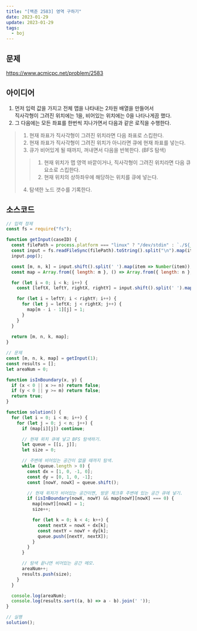```yaml
---
title: "[백준 2583] 영역 구하기"
date: 2023-01-29
update: 2023-01-29
tags:
  - boj
---
```


## 문제
https://www.acmicpc.net/problem/2583  

## 아이디어
1. 먼저 입력 값을 가지고 전체 맵을 나타내는 2차원 배열을 만들어서  
직사각형이 그려진 위치에는 1을, 비어있는 위치에는 0을 나타나게끔 했다.  
2. 그 다음에는 모든 좌표를 한번씩 지나가면서 다음과 같은 로직을 수행한다.
> 1. 현재 좌표가 직사각형이 그려진 위치라면 다음 좌표로 스킵한다.  
> 2. 현재 좌표가 직사각형이 그려진 위치가 아니라면 큐에 현재 좌표를 넣는다.  
> 3. 큐가 비어있게 될 때까지, 꺼내면서 다음을 반복한다. (BFS 탐색)  
> > 1. 현재 위치가 맵 영역 바깥이거나, 직사각형이 그려진 위치라면 다음 큐 요소로 스킵한다.
> > 2. 현재 위치의 상하좌우에 해당하는 위치를 큐에 넣는다.
> 4. 탐색한 노드 갯수를 기록한다.

## 소스코드
```js
// 입력 정제
const fs = require("fs");

function getInput(caseID) {
  const filePath = process.platform === "linux" ? "/dev/stdin" : `./${__dirname.split('\\').pop()}/i${caseID}.txt`;
  const input = fs.readFileSync(filePath).toString().split("\n").map(item => item.trim());
  input.pop();

  const [m, n, k] = input.shift().split(' ').map(item => Number(item));
  const map = Array.from({ length: m }, () => Array.from({ length: n }, () => 0) );

  for (let i = 0; i < k; i++) {
    const [leftX, leftY, rightX, rightY] = input.shift().split(' ').map(item => Number(item));

    for (let i = leftY; i < rightY; i++) {
      for (let j = leftX; j < rightX; j++) {
        map[m - i - 1][j] = 1;
      }
    }
  }
  
  return [m, n, k, map];
}

// 문제
const [m, n, k, map] = getInput(1);
const results = [];
let areaNum = 0;

function isInBoundary(x, y) {
  if (x < 0 || x >= n) return false;
  if (y < 0 || y >= m) return false;
  return true;
}

function solution() {
  for (let i = 0; i < m; i++) {
    for (let j = 0; j < n; j++) {
      if (map[i][j]) continue;

      // 현재 위치 큐에 넣고 BFS 탐색하기.
      let queue = [[i, j]];
      let size = 0;

      // 주변에 비어있는 공간이 없을 때까지 탐색.
      while (queue.length > 0) {
        const dx = [1, 0, -1, 0];
        const dy = [0, 1, 0, -1];
        const [nowY, nowX] = queue.shift();

        // 현재 위치가 비어있는 공간이면, 방문 체크후 주변에 있는 공간 큐에 넣기.
        if (isInBoundary(nowX, nowY) && map[nowY][nowX] === 0) {
          map[nowY][nowX] = 1;
          size++;

          for (let k = 0; k < 4; k++) {
            const nextX = nowX + dx[k];
            const nextY = nowY + dy[k];
            queue.push([nextY, nextX]);
          }
        }
      }

      // 탐색 끝나면 비어있는 공간 메모.
      areaNum++;
      results.push(size);
    }
  }

  console.log(areaNum);
  console.log(results.sort((a, b) => a - b).join(' '));
}

// 실행
solution();
```
